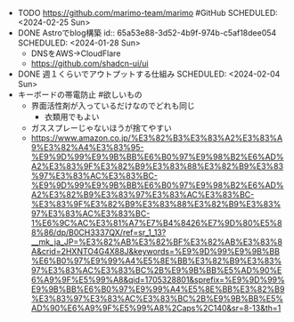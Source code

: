- TODO https://github.com/marimo-team/marimo #GitHub
  SCHEDULED: <2024-02-25 Sun>
- DONE Astroでblog構築
  id:: 65a53e88-3d52-4b9f-974b-c5af18dee054
  SCHEDULED: <2024-01-28 Sun>
	- DNSをAWS→CloudFlare
	- https://github.com/shadcn-ui/ui
- DONE 週１くらいでアウトプットする仕組み
  SCHEDULED: <2024-02-04 Sun>
- キーボードの帯電防止 #欲しいもの
	- 界面活性剤が入っているだけなのでどれも同じ
		- 衣類用でもよい
	- ガススプレーじゃないほうが捨てやすい
	- https://www.amazon.co.jp/%E3%82%B3%E3%83%A2%E3%83%A9%E3%82%A4%E3%83%95-%E9%9D%99%E9%9B%BB%E6%B0%97%E9%98%B2%E6%AD%A2%E3%83%9F%E3%82%B9%E3%83%88%E3%82%B9%E3%83%97%E3%83%AC%E3%83%BC-%E9%9D%99%E9%9B%BB%E6%B0%97%E9%98%B2%E6%AD%A2%E3%82%B9%E3%83%97%E3%83%AC%E3%83%BC-%E3%83%9F%E3%82%B9%E3%83%88%E3%82%B9%E3%83%97%E3%83%AC%E3%83%BC-1%E6%9C%AC%E3%81%A7%E7%B4%8426%E7%9D%80%E5%88%86/dp/B0CH3337QX/ref=sr_1_13?__mk_ja_JP=%E3%82%AB%E3%82%BF%E3%82%AB%E3%83%8A&crid=2HXNTO4G4X88J&keywords=%E9%9D%99%E9%9B%BB%E6%B0%97%E9%99%A4%E5%8E%BB%E3%82%B9%E3%83%97%E3%83%AC%E3%83%BC%2B%E9%9B%BB%E5%AD%90%E6%A9%9F%E5%99%A8&qid=1705328801&sprefix=%E9%9D%99%E9%9B%BB%E6%B0%97%E9%99%A4%E5%8E%BB%E3%82%B9%E3%83%97%E3%83%AC%E3%83%BC%2B%E9%9B%BB%E5%AD%90%E6%A9%9F%E5%99%A8%2Caps%2C140&sr=8-13&th=1